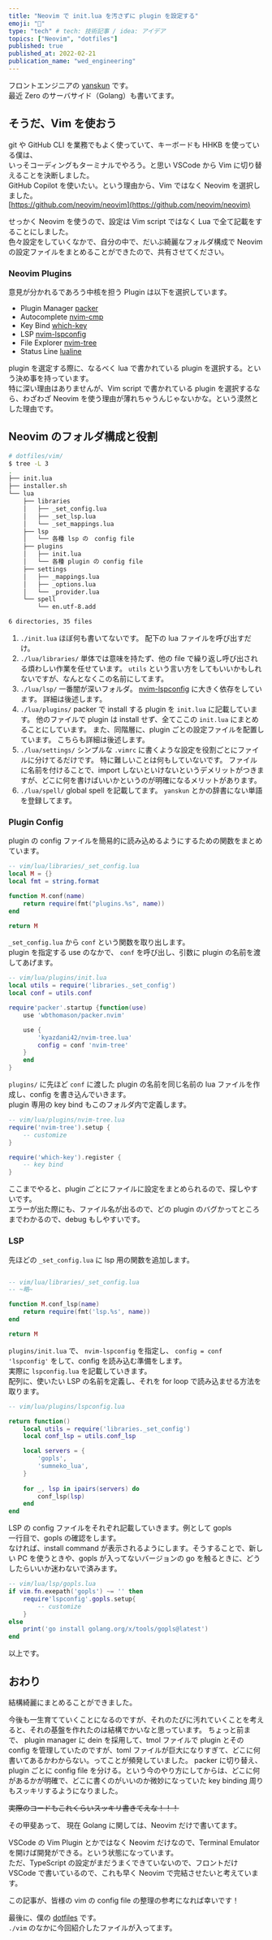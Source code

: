 ```yaml
---
title: "Neovim で init.lua を汚さずに plugin を設定する"
emoji: "🌙"
type: "tech" # tech: 技術記事 / idea: アイデア
topics: ["Neovim", "dotfiles"]
published: true
published_at: 2022-02-21
publication_name: "wed_engineering"
---
```


フロントエンジニアの [yanskun](http://github.com/yanskun) です。  
最近 Zero のサーバサイド（Golang）も書いてます。

## そうだ、Vim を使おう

git や GitHub CLI を業務でもよく使っていて、キーボードも HHKB を使っている僕は、  
いっそコーディングもターミナルでやろう。と思い VSCode から Vim に切り替えることを決断しました。  
GitHub Copilot を使いたい。という理由から、Vim ではなく Neovim を選択しました。  
[https://github.com/neovim/neovim](https://github.com/neovim/neovim)

せっかく Neovim を使うので、設定は Vim script ではなく Lua で全て記載をすることにしました。   
色々設定をしていくなかで、自分の中で、だいぶ綺麗なフォルダ構成で Neovim の設定ファイルをまとめることができたので、共有させてください。 

### Neovim Plugins

意見が分かれるであろう中核を担う Plugin は以下を選択しています。  
- Plugin Manager
    [packer](https://github.com/wbthomason/packer.nvim)
- Autocomplete
    [nvim-cmp](https://github.com/hrsh7th/nvim-cmp)
- Key Bind
    [which-key](https://github.com/folke/which-key.nvim)
- LSP
    [nvim-lspconfig](https://github.com/neovim/nvim-lspconfig)
- File Explorer
    [nvim-tree](https://github.com/kyazdani42/nvim-tree.lua)
- Status Line
    [lualine](https://github.com/nvim-lualine/lualine.nvim)

plugin を選定する際に、なるべく lua で書かれている plugin を選択する。という決め事を持っています。  
特に深い理由はありませんが、Vim script で書かれている plugin を選択するなら、わざわざ Neovim を使う理由が薄れちゃうんじゃないかな。という漠然とした理由です。

## Neovim のフォルダ構成と役割

```bash
# dotfiles/vim/
$ tree -L 3
.
├── init.lua
├── installer.sh
└── lua
    ├── libraries
    │   ├── _set_config.lua
    │   ├── _set_lsp.lua
    │   └── _set_mappings.lua
    ├── lsp
    │   └── 各種 lsp の　config file
    ├── plugins
    │   ├── init.lua
    │   └── 各種 plugin の config file
    ├── settings
    │   ├── _mappings.lua
    │   ├── _options.lua
    │   └── _provider.lua
    └── spell
        └── en.utf-8.add

6 directories, 35 files
```

1. `./init.lua` 
ほぼ何も書いてないです。
配下の lua ファイルを呼び出すだけ。
2. `./lua/libraries/` 
単体では意味を持たず、他の file で繰り返し呼び出される煩わしい作業を任せています。
`utils` という言い方をしてもいいかもしれないですが、なんとなくこの名前にしてます。
3. `./lua/lsp/`
一番闇が深いフォルダ。
[nvim-lspconfig](https://github.com/neovim/nvim-lspconfig) に大きく依存をしています。
詳細は後述します。
4. `./lua/plugins/`
packer で install する plugin を `init.lua` に記載しています。
他のファイルで plugin は install せず、全てここの `init.lua` にまとめることにしています。
また、同階層に、plugin ごとの設定ファイルを配置しています。
こちらも詳細は後述します。
5. `./lua/settings/`
シンプルな `.vimrc`  に書くような設定を役割ごとにファイルに分けてるだけです。
特に難しいことは何もしていないです。
ファイルに名前を付けることで、import しないといけないというデメリットがつきますが、どこに何を書けばいいかというのが明確になるメリットがあります。
6. `./lua/spell/`
global spell を記載してます。
`yanskun` とかの辞書にない単語を登録してます。

### Plugin Config

plugin の config ファイルを簡易的に読み込めるようにするための関数をまとめています。

```lua
-- vim/lua/libraries/_set_config.lua
local M = {}
local fmt = string.format

function M.conf(name)
	return require(fmt("plugins.%s", name))
end

return M
```

`_set_config.lua` から `conf` という関数を取り出します。  
plugin を指定する use のなかで、 `conf` を呼び出し、引数に plugin の名前を渡してあげます。

```lua
-- vim/lua/plugins/init.lua
local utils = require('libraries._set_config')
local conf = utils.conf

require'packer'.startup {function(use)
	use 'wbthomason/packer.nvim'

	use {
		'kyazdani42/nvim-tree.lua'
		config = conf 'nvim-tree'
	}
	end
}
```

`plugins/` に先ほど `conf` に渡した plugin の名前を同じ名前の lua ファイルを作成し、config を書き込んでいきます。  
plugin 専用の key bind もこのフォルダ内で定義します。

```lua
-- vim/lua/plugins/nvim-tree.lua
require('nvim-tree').setup {
	-- customize
}

require('which-key').register {
	-- key bind
}
```

ここまでやると、plugin ごとにファイルに設定をまとめられるので、探しやすいです。  
エラーが出た際にも、ファイル名が出るので、どの plugin のバグかってところまでわかるので、debug もしやすいです。

### LSP

先ほどの `_set_config.lua` に lsp 用の関数を追加します。

```lua

-- vim/lua/libraries/_set_config.lua
-- ~略~

function M.conf_lsp(name)
	return require(fmt('lsp.%s', name))
end

return M
```

`plugins/init.lua` で、 `nvim-lspconfig` を指定し、 `config = conf 'lspconfig'` をして、config を読み込む準備をします。  
実際に `lspconfig.lua` を記載していきます。  
配列に、使いたい LSP の名前を定義し、それを for loop で読み込ませる方法を取ります。

```lua
-- vim/lua/plugins/lspconfig.lua

return function()
	local utils = require('libraries._set_config')
	local conf_lsp = utils.conf_lsp

	local servers = {
		'gopls',
		'sumneko_lua',
	}
	
	for _, lsp in ipairs(servers) do
		conf_lsp(lsp)
	end
end
```

LSP の config ファイルをそれぞれ記載していきます。例として gopls  
一行目で、gopls の確認をします。  
なければ、install command が表示されるようにします。そうすることで、新しい PC を使うときや、gopls が入ってないバージョンの go を触るときに、どうしたらいいか迷わないで済みます。

```lua
-- vim/lua/lsp/gopls.lua
if vim.fn.exepath('gopls') ~= '' then
	require'lspconfig'.gopls.setup{
		-- customize
	}
else
	print('go install golang.org/x/tools/gopls@latest')
end
```

以上です。

## おわり

結構綺麗にまとめることができました。

今後も一生育てていくことになるのですが、それのたびに汚れていくことを考えると、それの基盤を作れたのは結構でかいなと思っています。 
ちょっと前まで、 plugin manager に dein を採用して、tmol ファイルで plugin とその config を管理していたのですが、toml ファイルが巨大になりすぎて、どこに何書いてあるかわからない。ってことが頻発していました。 
packer に切り替え、plugin ごとに config file を分ける。という今のやり方にしてからは、どこに何があるかが明確で、どこに書くのがいいのか微妙になっていた key binding 周りもスッキリするようになりました。  

~~実際のコードもこれくらいスッキリ書きてえな！！！~~

その甲斐あって、
現在 Golang に関しては、Neovim だけで書いてます。

VSCode の Vim Plugin とかではなく Neovim だけなので、Terminal Emulator を開けば開発ができる。という状態になっています。  
ただ、TypeScript の設定がまだうまくできていないので、フロントだけ VSCode で書いているので、これも早く Neovim で完結させたいと考えています。

この記事が、皆様の vim の config file の整理の参考になれば幸いです！

最後に、僕の [dotfiles](https://github.com/yanskun/dotfiles) です。  
`./vim` のなかに今回紹介したファイルが入ってます。
